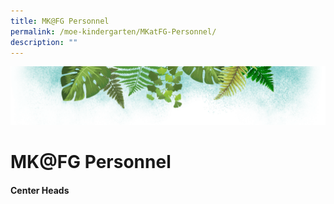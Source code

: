 ```yaml
---
title: MK@FG Personnel
permalink: /moe-kindergarten/MKatFG-Personnel/
description: ""
---
```

![](/images/Banner.png)

# MK@FG Personnel


#### **Center Heads**